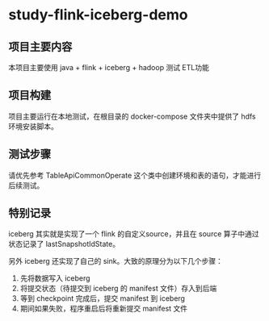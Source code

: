 # study-flink-iceberg-demo

## 项目主要内容

本项目主要使用 java + flink + iceberg + hadoop 测试 ETL功能

## 项目构建

项目主要运行在本地测试，在根目录的 docker-compose 文件夹中提供了 hdfs 环境安装脚本。

## 测试步骤

请优先参考 TableApiCommonOperate 这个类中创建环境和表的语句，才能进行后续测试。

## 特别记录

iceberg 其实就是实现了一个 flink 的自定义source，并且在 source 算子中通过状态记录了 lastSnapshotIdState。

另外 iceberg 还实现了自己的 sink。大致的原理分为以下几个步骤：

1. 先将数据写入 iceberg
2. 将提交状态（待提交到 iceberg 的 manifest 文件）存入到后端
3. 等到 checkpoint 完成后，提交 manifest 到 iceberg
4. 期间如果失败，程序重启后将重新提交 manifest 文件
